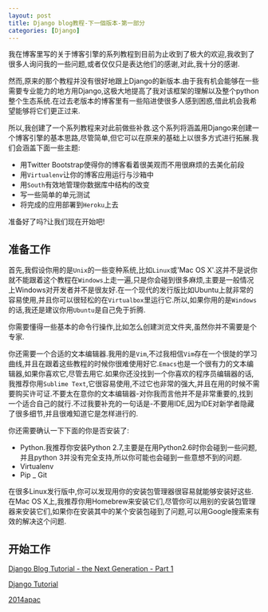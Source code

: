 ```yaml
---
layout: post
title: Django blog教程-下一個版本-第一部分
categories: [Django]
---
```


我在博客里写的关于博客引擎的系列教程到目前为止收到了极大的欢迎,我收到了很多人询问我的一些问题,或者仅仅只是表达他们的感谢,对此,我十分的感谢.

然而,原来的那个教程并没有很好地跟上Django的新版本.由于我有机会能够在一些需要专业能力的地方用Django,这极大地提高了我对该框架的理解以及整个python整个生态系统.在过去老版本的博客里有一些陷进使很多人感到困惑,借此机会我希望能够将它们更正过来.

所以,我创建了一个系列教程来对此前做些补救.这个系列将涵盖用Django来创建一个博客引擎的基本思路,尽管简单,但它可以在原来的基础上以很多方式进行拓展.我们会涵盖下面一些主题:

- 用Twitter Bootstrap使得你的博客看着很美观而不用很麻烦的去美化前段
- 用`Virtualenv`让你的博客应用运行与沙箱中
- 用`South`有效地管理你数据库中结构的改变
- 写一些简单的单元测试
- 将完成的应用部署到`Heroku`上去

准备好了吗?让我们现在开始吧!

## 准备工作

首先,我假设你用的是`Unix`的一些变种系统,比如`Linux`或'Mac OS X'.这并不是说你就不能跟着这个教程在`Windows`上走一遍,只是你会碰到很多麻烦,主要是一般情况上Windows对开发者并不是很友好.在一个现代的发行版比如Ubuntu上就非常的容易使用,并且你可以很轻松的在`Virtualbox`里运行它.所以,如果你用的是`Windows`的话,我还是建议你用`Ubuntu`是自己免于折腾.

你需要懂得一些基本的命令行操作,比如怎么创建浏览文件夹,虽然你并不需要是个专家.

你还需要一个合适的文本编辑器.我用的是`Vim`,不过我相信`Vim`存在一个很陡的学习曲线,并且在跟着这些教程的时候你很难使用好它.`Emacs`也是一个很有力的文本编辑器,如果你喜欢它,尽管去用它.如果你还没找到一个你喜欢的程序员编辑器的话,我推荐你用`Sublime Text`,它很容易使用,不过它也非常的强大,并且在用的时候不需要购买许可证.不要太在意你的文本编辑器-对你我而言他并不是非常重要的,找到一个适合自己的就行.不过我要补充的一句话是-不要用IDE,因为IDE对新学者隐藏了很多细节,并且很难知道它是怎样进行的.

你还需要确认一下下面的你是否安装了:

- Python.我推荐你安装Python 2.7,主要是在用Python2.6时你会碰到一些问题,并且python 3并没有完全支持,所以你可能也会碰到一些意想不到的问题.
- Virtualenv
- Pip
_ Git

在很多Linux发行版中,你可以发现用你的安装包管理器很容易就能够安装好这些.在Mac OS X上,我推荐你用Homebrew来安装它们,尽管你可以用别的安装包管理器来安装它们,如果你在安装其中的某个安装包碰到了问题,可以用Google搜索来有效的解决这个问题.

## 开始工作

[Django Blog Tutorial - the Next Generation - Part 1](http://matthewdaly.co.uk/blog/2013/12/28/django-blog-tutorial-the-next-generation-part-1/)

[Django Tutorial](http://daikeren.github.io/django_tutorial/)

[2014apac](https://tw.pycon.org/2014apac/zh/program/keynote-speakers/)
